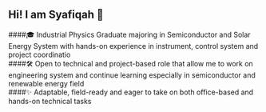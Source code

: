 ## Hi! I am Syafiqah 👋

<!--
**syafiqahwahab/syafiqahwahab** is a ✨ _special_ ✨ repository because its `README.md` (this file) appears on your GitHub profile.
--!>

####🎓 Industrial Physics Graduate majoring in Semiconductor and Solar Energy System with hands-on experience in instrument, control system and project coordinatio<br/>
####🛠 Open to technical and project-based role that allow me to work on engineering system and continue learning especially in semiconductor and renewable energy field<br/>
####✨ Adaptable, field-ready and eager to take on both office-based and hands-on technical tasks<br/>

